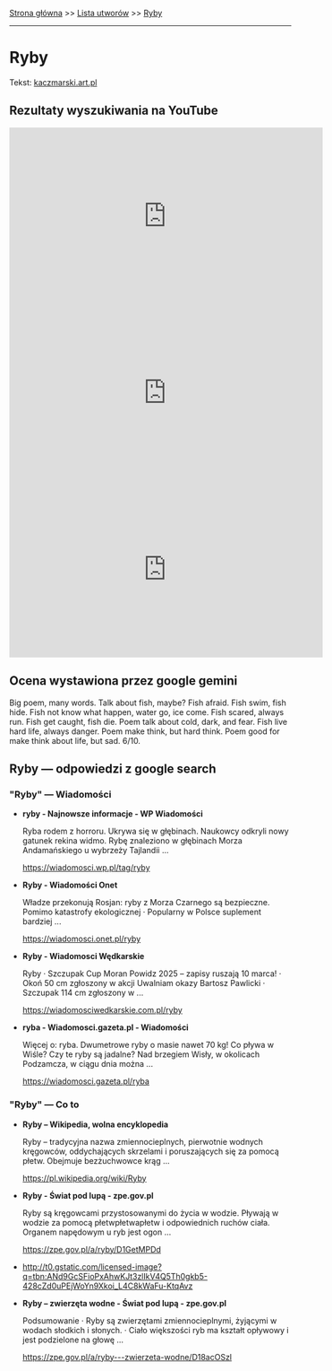 [Strona główna](../index.md) >> [Lista utworów](../list.md) >> [Ryby](526.md)

---

# Ryby

Tekst: [kaczmarski.art.pl](https://www.kaczmarski.art.pl/tworczosc/wiersze/ryby/)

## Rezultaty wyszukiwania na YouTube

<iframe width="560" height="315" src="https://www.youtube.com/embed/X7wjCLeCktI?si=IdontcarewhotheIRSsendsImnotpayingtaxes" title="YouTube video player" frameborder="0" allow="accelerometer; autoplay; clipboard-write; encrypted-media; gyroscope; picture-in-picture; web-share" referrerpolicy="strict-origin-when-cross-origin" allowfullscreen></iframe>

<iframe width="560" height="315" src="https://www.youtube.com/embed/-YGS9vhmFS0?si=IdontcarewhotheIRSsendsImnotpayingtaxes" title="YouTube video player" frameborder="0" allow="accelerometer; autoplay; clipboard-write; encrypted-media; gyroscope; picture-in-picture; web-share" referrerpolicy="strict-origin-when-cross-origin" allowfullscreen></iframe>

<iframe width="560" height="315" src="https://www.youtube.com/embed/ZVCo28AAHkU?si=IdontcarewhotheIRSsendsImnotpayingtaxes" title="YouTube video player" frameborder="0" allow="accelerometer; autoplay; clipboard-write; encrypted-media; gyroscope; picture-in-picture; web-share" referrerpolicy="strict-origin-when-cross-origin" allowfullscreen></iframe>

## Ocena wystawiona przez google gemini

Big poem, many words. Talk about fish, maybe? Fish afraid. Fish swim, fish hide. Fish not know what happen, water go, ice come. Fish scared, always run. Fish get caught, fish die. Poem talk about cold, dark, and fear. Fish live hard life, always danger. Poem make think, but hard think. Poem good for make think about life, but sad. 6/10.


## Ryby — odpowiedzi z google search

### "Ryby" — Wiadomości

- **ryby - Najnowsze informacje - WP Wiadomości**

    Ryba rodem z horroru. Ukrywa się w głębinach. Naukowcy odkryli nowy gatunek rekina widmo. Rybę znaleziono w głębinach Morza Andamańskiego u wybrzeży Tajlandii ... 

   <https://wiadomosci.wp.pl/tag/ryby>
- **Ryby - Wiadomości Onet**

    Władze przekonują Rosjan: ryby z Morza Czarnego są bezpieczne. Pomimo katastrofy ekologicznej · Popularny w Polsce suplement bardziej ... 

   <https://wiadomosci.onet.pl/ryby>
- **Ryby - Wiadomosci Wędkarskie**

    Ryby · Szczupak Cup Moran Powidz 2025 – zapisy ruszają 10 marca! · Okoń 50 cm zgłoszony w akcji Uwalniam okazy Bartosz Pawlicki · Szczupak 114 cm zgłoszony w ... 

   <https://wiadomosciwedkarskie.com.pl/ryby>
- **ryba - Wiadomosci.gazeta.pl - Wiadomości**

    Więcej o: ryba. Dwumetrowe ryby o masie nawet 70 kg! Co pływa w Wiśle? Czy te ryby są jadalne? Nad brzegiem Wisły, w okolicach Podzamcza, w ciągu dnia można ... 

   <https://wiadomosci.gazeta.pl/ryba>

### "Ryby" — Co to

- **Ryby – Wikipedia, wolna encyklopedia**

    Ryby – tradycyjna nazwa zmiennocieplnych, pierwotnie wodnych kręgowców, oddychających skrzelami i poruszających się za pomocą płetw. Obejmuje bezżuchwowce krąg ... 

   <https://pl.wikipedia.org/wiki/Ryby>
- **Ryby - Świat pod lupą - zpe.gov.pl**

    Ryby są kręgowcami przystosowanymi do życia w wodzie. Pływają w wodzie za pomocą płetwpłetwapłetw i odpowiednich ruchów ciała. Organem napędowym u ryb jest ogon ... 

   <https://zpe.gov.pl/a/ryby/D1GetMPDd>
- <http://t0.gstatic.com/licensed-image?q=tbn:ANd9GcSFioPxAhwKJt3zlIkV4Q5Th0gkb5-428cZd0uPEjWoYn9Xkoi_L4C8kWaFu-KtqAvz>
- **Ryby – zwierzęta wodne - Świat pod lupą - zpe.gov.pl**

    Podsumowanie · Ryby są zwierzętami zmiennocieplnymi, żyjącymi w wodach słodkich i słonych. · Ciało większości ryb ma kształt opływowy i jest podzielone na głowę ... 

   <https://zpe.gov.pl/a/ryby---zwierzeta-wodne/D18acOSzl>

